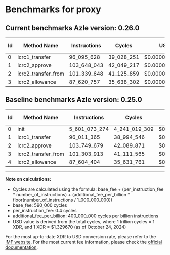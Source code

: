 # Benchmarks for proxy

## Current benchmarks Azle version: 0.26.0

| Id  | Method Name         | Instructions | Cycles     | USD           | USD/Million Calls | Change                                    |
| --- | ------------------- | ------------ | ---------- | ------------- | ----------------- | ----------------------------------------- |
| 0   | icrc1_transfer      | 96_095_628   | 39_028_251 | $0.0000518947 | $51.89            | <font color="green">-5_504_977_646</font> |
| 1   | icrc2_approve       | 103_648_043  | 42_049_217 | $0.0000559116 | $55.91            | <font color="red">+7_636_678</font>       |
| 2   | icrc2_transfer_from | 101_339_648  | 41_125_859 | $0.0000546838 | $54.68            | <font color="green">-2_410_031</font>     |
| 3   | icrc2_allowance     | 87_620_757   | 35_638_302 | $0.0000473872 | $47.38            | <font color="green">-13_683_156</font>    |

## Baseline benchmarks Azle version: 0.25.0

| Id  | Method Name         | Instructions  | Cycles        | USD           | USD/Million Calls |
| --- | ------------------- | ------------- | ------------- | ------------- | ----------------- |
| 0   | init                | 5_601_073_274 | 4_241_019_309 | $0.0056391561 | $5_639.15         |
| 1   | icrc1_transfer      | 96_011_365    | 38_994_546    | $0.0000518499 | $51.84            |
| 2   | icrc2_approve       | 103_749_679   | 42_089_871    | $0.0000559656 | $55.96            |
| 3   | icrc2_transfer_from | 101_303_913   | 41_111_565    | $0.0000546648 | $54.66            |
| 4   | icrc2_allowance     | 87_604_404    | 35_631_761    | $0.0000473785 | $47.37            |

---

**Note on calculations:**

- Cycles are calculated using the formula: base_fee + (per_instruction_fee \* number_of_instructions) + (additional_fee_per_billion \* floor(number_of_instructions / 1_000_000_000))
- base_fee: 590_000 cycles
- per_instruction_fee: 0.4 cycles
- additional_fee_per_billion: 400_000_000 cycles per billion instructions
- USD value is derived from the total cycles, where 1 trillion cycles = 1 XDR, and 1 XDR = $1.329670 (as of October 24, 2024)

For the most up-to-date XDR to USD conversion rate, please refer to the [IMF website](https://www.imf.org/external/np/fin/data/rms_sdrv.aspx).
For the most current fee information, please check the [official documentation](https://internetcomputer.org/docs/current/developer-docs/gas-cost#execution).
